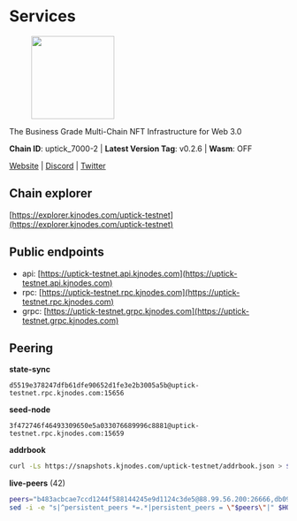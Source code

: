 # Services

<figure><img src="https://raw.githubusercontent.com/kj89/testnet_manuals/main/pingpub/logos/uptick.png" width="150" alt=""><figcaption></figcaption></figure>

The Business Grade Multi-Chain NFT Infrastructure for Web 3.0

**Chain ID**: uptick_7000-2 | **Latest Version Tag**: v0.2.6 | **Wasm**: OFF

[Website](https://uptick.network) | [Discord](https://discord.gg/UzeHS7fu5H) | [Twitter](https://twitter.com/uptickproject)




## Chain explorer
[https://explorer.kjnodes.com/uptick-testnet](https://explorer.kjnodes.com/uptick-testnet)

## Public endpoints

* api: [https://uptick-testnet.api.kjnodes.com](https://uptick-testnet.api.kjnodes.com)
* rpc: [https://uptick-testnet.rpc.kjnodes.com](https://uptick-testnet.rpc.kjnodes.com)
* grpc: [https://uptick-testnet.grpc.kjnodes.com](https://uptick-testnet.grpc.kjnodes.com)

## Peering

**state-sync**

```text
d5519e378247dfb61dfe90652d1fe3e2b3005a5b@uptick-testnet.rpc.kjnodes.com:15656
```

**seed-node**

```text
3f472746f46493309650e5a033076689996c8881@uptick-testnet.rpc.kjnodes.com:15659
```

**addrbook**
```bash
curl -Ls https://snapshots.kjnodes.com/uptick-testnet/addrbook.json > $HOME/.uptickd/config/addrbook.json
```

**live-peers** (42)
```bash
peers="b483acbcae7ccd1244f588144245e9d1124c3de5@88.99.56.200:26666,db09e85b73c4be1cab07f41422912ccad2aa5744@185.198.27.109:15656,d8777278648d8fc93800692a8b96a7f104df4f9a@194.163.135.127:26656,eb5a3112a64944e2bd701ff8aa99ab95209c6310@185.198.27.110:26656,dedd92019e364182bc24e7d4052fd7cefa94a976@65.108.200.60:20656,e24bde7fe207160442fe6b93ee376a739def5757@51.222.248.153:26656,fb2308819cefcdd8a74e957f82156625c47c42bc@65.108.229.95:26656,94734f927b16ff91f5e45875396295d6173ca918@74.50.70.118:11574,d5519e378247dfb61dfe90652d1fe3e2b3005a5b@65.109.68.190:15656,11995495f726f4e4c2ab74862fdb30e87c167448@65.108.195.235:27656,d0a53deabbc668a5bade8fc8b92cb9b0cba48c94@65.109.117.229:36656,f58fd7ff25183e7e0dc3c35e667641129a8bc2cd@144.76.27.79:26656,1c66685cbf5c8dc0a739eb57c896d35eb2eed17c@141.94.139.233:28656,7849e4320385434b0828a3e0206a3b69767393f6@65.109.91.227:26656,2d13d953ddaff39270ec3e92e90113123bbc13a9@89.117.50.51:26656,b14b4e3a46180eccf00d816aed5338db925e2237@185.225.191.149:26656,af5262526a0800a29a0a7194e1488a9fa62d0005@195.3.223.208:26656,7dace139a0389ca95c5eda64ddf19a01e6d60d02@95.214.52.206:26656,49c86b1fdc3f99ac3108904aef4f64297f3f1415@209.222.97.81:26656,737e25ce01c94b20bdcb3d9ce642837ae7f4069a@135.181.116.9:31301,661e4acbdb446e543e5e86831b5750df829bc0e0@65.109.19.146:26656,6af07daddb8a57c01d05d8c0894f8293a41090d0@185.245.183.122:26656,1cc42ab449f3e3877d8f69ad78182cf9e07c2475@75.119.159.159:29656,a489dcbd4c5b7ef20d77c51dba217e85c631f463@65.108.105.48:20456,7a4f1c0baa2ff31c02163fb658c4eb8d119193c7@95.214.52.173:18656,dd8080d9ea1f3830370a4f51ca6fe858a3d32191@65.108.72.253:11656,279a4f3f473ef5ae74ea6c55f456702a435fc95d@157.90.208.222:60656,70c19420bb2d40c5a6c3466c69ead6e0877b9cc7@45.85.250.108:26656,45f58ce671967a10933ea3e2279be03f0ebcb42c@85.114.134.219:16656,2298edffe9306e4d9370233c1d29dab567829095@144.91.78.28:26656,a818920590d15226a206ec4c73b1c5c20c56a435@65.21.134.202:26666,8f6fbc1a1119f5827e1768aca3577724460fb61f@157.90.213.40:26656,e9fee55fdf6668e4e04927cdd85bbbbc9e9e43b1@209.145.62.101:26656,d42cf28de5fcf5786d78fce2936633c9eb927b2e@65.109.84.214:56656,5739ae6fab71ec95fb3112f4d1ea2845782fa9f7@54.92.137.6:26656,5279dd29f49dc5b0b27802af0d475294144c8e6f@65.109.6.21:26656,962d620d21ce5caba3e765501dd9b309cfac234f@78.31.64.11:26356,132dcd9cbd5e6155edb535e477ba8262bb008243@199.175.98.113:26656,0afb5ce897e69eec34fb32bf87f4a2f93f79e0b3@65.109.65.210:30656,49c9876d8ad31ccfd3a169fa93d568ceec946476@65.108.229.46:26656,7840c994f5d84bf114ebb10ba704ded1c1bd12fd@65.109.112.20:11054,01c911bce80bf11b786f107eaa8d48878ee71908@95.217.224.252:36656"
sed -i -e "s|^persistent_peers *=.*|persistent_peers = \"$peers\"|" $HOME/.uptickd/config/config.toml
```
